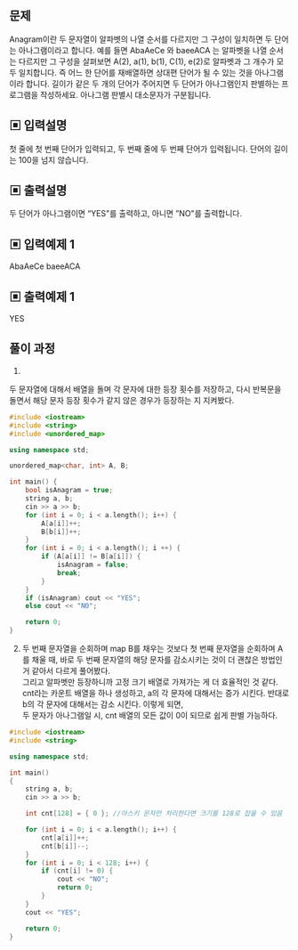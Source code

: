## 문제

Anagram이란 두 문자열이 알파벳의 나열 순서를 다르지만 그 구성이 일치하면 두 단어는 아나그램이라고 합니다.
예를 들면 AbaAeCe 와 baeeACA 는 알파벳을 나열 순서는 다르지만 그 구성을 살펴보면 A(2), a(1), b(1), C(1), e(2)로 알파벳과 그 개수가 모두 일치합니다. 즉 어느 한 단어를 재배열하면 상대편 단어가 될 수 있는 것을 아나그램이라 합니다.
길이가 같은 두 개의 단어가 주어지면 두 단어가 아나그램인지 판별하는 프로그램을 작성하세요. 아나그램 판별시 대소문자가 구분됩니다.

## ▣ **입력설명**
첫 줄에 첫 번째 단어가 입력되고, 두 번째 줄에 두 번째 단어가 입력됩니다.
단어의 길이는 100을 넘지 않습니다.

## ▣ **출력설명**
두 단어가 아나그램이면 “YES"를 출력하고, 아니면 ”NO"를 출력합니다.

## ▣ **입력예제 1**
AbaAeCe
baeeACA

## ▣ **출력예제 1**
YES

## 풀이 과정

1. <br>
두 문자열에 대해서 배열을 돌며 각 문자에 대한 등장 횟수를 저장하고, 다시 반복문을 돌면서 해당 문자 등장 횟수가 같지 않은 경우가 등장하는 지 지켜봤다.
```C++
#include <iostream>
#include <string>
#include <unordered_map>

using namespace std;

unordered_map<char, int> A, B;

int main() {
	bool isAnagram = true;
	string a, b;
	cin >> a >> b;
	for (int i = 0; i < a.length(); i++) {
		A[a[i]]++;
		B[b[i]]++;
	}
	for (int i = 0; i < a.length(); i ++) {
		if (A[a[i]] != B[a[i]]) {
			isAnagram = false;
			break;
		}
	}
	if (isAnagram) cout << "YES";
	else cout << "NO";

	return 0;
}
```
2. 두 번째 문자열을 순회하며 map B를 채우는 것보다 첫 번째 문자열을 순회하며 A를 채울 때, 바로 두 번째 문자열의 해당 문자를 감소시키는 것이 더 괜찮은 방법인 거 같아서 다르게 풀어봤다.<br>
그리고 알파벳만 등장하니까 고정 크기 배열로 가져가는 게 더 효율적인 것 같다. <br>
cnt라는 카운트 배열을 하나 생성하고, a의 각 문자에 대해서는 증가 시킨다. 반대로 b의 각 문자에 대해서는 감소 시킨다. 이렇게 되면,<br>
두 문자가 아나그램일 시, cnt 배열의 모든 값이 0이 되므로 쉽게 판별 가능하다.
```C++
#include <iostream>
#include <string>

using namespace std;

int main()
{
	string a, b;
	cin >> a >> b;

	int cnt[128] = { 0 }; //아스키 문자만 처리한다면 크기를 128로 잡을 수 있음

	for (int i = 0; i < a.length(); i++) {
		cnt[a[i]]++;
		cnt[b[i]]--;
	}
	for (int i = 0; i < 128; i++) {
		if (cnt[i] != 0) {
			cout << "NO";
			return 0;
		}
	}
	cout << "YES";

	return 0;
}
```

